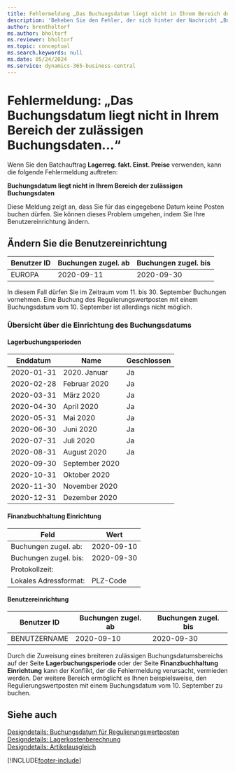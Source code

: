 ```yaml
---
title: Fehlermeldung „Das Buchungsdatum liegt nicht in Ihrem Bereich der zulässigen Buchungsdaten“
description: 'Beheben Sie den Fehler, der sich hinter der Nachricht „Buchungsdatum liegt nicht in Ihrem Bereich der zulässigen Buchungsdaten“ verbirgt, wenn Sie den Batchauftrag Anlagenbuchungen zugel. bis Einst. Preise ausführen.'
author: brentholtorf
ms.author: bholtorf
ms.reviewer: bholtorf
ms.topic: conceptual
ms.search.keywords: null
ms.date: 05/24/2024
ms.service: dynamics-365-business-central
---
```


# <a name="error-message-posting-date-is-not-within-your-range-of-allowed-posting-dates"></a>Fehlermeldung: „Das Buchungsdatum liegt nicht in Ihrem Bereich der zulässigen Buchungsdaten...“

Wenn Sie den Batchauftrag **Lagerreg. fakt. Einst. Preise** verwenden, kann die folgende Fehlermeldung auftreten:

**Buchungsdatum liegt nicht in Ihrem Bereich der zulässigen Buchungsdaten**

Diese Meldung zeigt an, dass Sie für das eingegebene Datum keine Posten buchen dürfen. Sie können dieses Problem umgehen, indem Sie Ihre Benutzereinrichtung ändern.

## <a name="change-the-user-setup"></a>Ändern Sie die Benutzereinrichtung

|Benutzer ID  |Buchungen zugel. ab  | Buchungen zugel. bis  |
|---------|---------|--------|
|EUROPA  |  2020-09-11      |2020-09-30      |

In diesem Fall dürfen Sie im Zeitraum vom 11. bis 30. September Buchungen vornehmen. Eine Buchung des Regulierungswertposten mit einem Buchungsdatum vom 10. September ist allerdings nicht möglich.  

### <a name="overview-of-the-posting-date-setup"></a>Übersicht über die Einrichtung des Buchungsdatums

#### <a name="inventory-periods"></a>Lagerbuchungsperioden

|Enddatum  |Name  |Geschlossen  |
|---------|---------|---------|
|2020-01-31     |2020. Januar      |  Ja    |
|2020-02-28     |Februar 2020     |  Ja    |
|2020-03-31     |März 2020        |  Ja    |
|2020-04-30     |April 2020        |  Ja    |
|2020-05-31     |Mai   2020        |  Ja    |
|2020-06-30     |Juni   2020       |  Ja    |
|2020-07-31     |Juli  2020        |   Ja   |
|2020-08-31     |August 2020     |   Ja   |
|2020-09-30     |September 2020  |         |
|2020-10-31     |Oktober 2020    |         |
|2020-11-30     |November 2020   |         |
|2020-12-31     |Dezember   2020   |         |  

#### <a name="general-ledger-setup"></a>Finanzbuchhaltung Einrichtung

|Feld|Wert|
|---------|---------|
|Buchungen zugel. ab:  |  2020-09-10      |
|Buchungen zugel. bis:    |  2020-09-30      |
|Protokollzeit:       |         |
|Lokales Adressformat:|   PLZ-Code      |  

#### <a name="user-setup"></a>Benutzereinrichtung

|Benutzer ID  |Buchungen zugel. ab  | Buchungen zugel. bis  |
|---------|---------|--------|
|BENUTZERNAME |  2020-09-10      |2020-09-30      |

Durch die Zuweisung eines breiteren zulässigen Buchungsdatumsbereichs auf der Seite **Lagerbuchungsperiode** oder der Seite **Finanzbuchhaltung Einrichtung** kann der Konflikt, der die Fehlermeldung verursacht, vermieden werden. Der weitere Bereich ermöglicht es Ihnen beispielsweise, den Regulierungswertposten mit einem Buchungsdatum vom 10. September zu buchen.
  
## <a name="see-also"></a>Siehe auch

[Designdetails: Buchungsdatum für Regulierungswertposten](design-details-inventory-adjustment-value-entry-posting-date.md)  
[Designdetails: Lagerkostenberechnung](design-details-inventory-costing.md)  
[Designdetails: Artikelausgleich](design-details-item-application.md)  

[!INCLUDE[footer-include](includes/footer-banner.md)]
